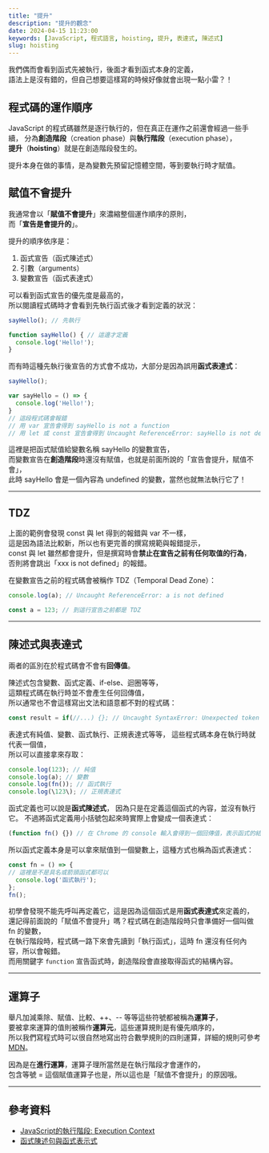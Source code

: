 ```yaml
---
title: "提升"
description: "提升的觀念"
date: 2024-04-15 11:23:00
keywords: [JavaScript, 程式語言, hoisting, 提升, 表達式, 陳述式]
slug: hoisting
---
```


我們偶而會看到函式先被執行，後面才看到函式本身的定義，  
語法上是沒有錯的，但自己想要這樣寫的時候好像就會出現一點小雷？！

## 程式碼的運作順序

JavaScript 的程式碼雖然是逐行執行的，但在真正在運作之前還會經過一些手續，
分為**創造階段**（creation phase）與**執行階段**（execution phase），  
**提升**（**hoisting**）就是在創造階段發生的。  

提升本身在做的事情，是為變數先預留記憶體空間，等到要執行時才賦值。

## 賦值不會提升

我通常會以「**賦值不會提升**」來濃縮整個運作順序的原則，  
而「**宣告是會提升的**」。

提升的順序依序是：  

1. 函式宣告（函式陳述式）
2. 引數（arguments）
3. 變數宣告（函式表達式）

可以看到函式宣告的優先度是最高的，  
所以閱讀程式碼時才會看到先執行函式後才看到定義的狀況：

```js
sayHello(); // 先執行

function sayHello() { // 這邊才定義
  console.log('Hello!');
}
```

而有時這種先執行後宣告的方式會不成功，大部分是因為誤用**函式表達式**：

```js
sayHello();

var sayHello = () => {
  console.log('Hello!');
}
// 這段程式碼會報錯 
// 用 var 宣告會得到 sayHello is not a function
// 用 let 或 const 宣告會得到 Uncaught ReferenceError: sayHello is not defined
```

這裡是把函式賦值給變數名稱 sayHello 的變數宣告，  
而變數宣告在**創造階段**時還沒有賦值，也就是前面所說的「宣告會提升，賦值不會」，  
此時 sayHello 會是一個內容為 undefined 的變數，當然也就無法執行它了！

---
## TDZ

上面的範例會發現 const 與 let 得到的報錯與 var 不一樣，  
這是因為語法比較新，所以也有更完善的撰寫規範與報錯提示，  
const 與 let 雖然都會提升，但是撰寫時會**禁止在宣告之前有任何取值的行為**，  
否則將會跳出「xxx is not defined」的報錯。

在變數宣告之前的程式碼會被稱作 TDZ（Temporal Dead Zone）：

```js
console.log(a); // Uncaught ReferenceError: a is not defined

const a = 123; // 到這行宣告之前都是 TDZ
```
---

## 陳述式與表達式

兩者的區別在於程式碼會不會有**回傳值**。

陳述式包含變數、函式定義、if-else、迴圈等等，  
這類程式碼在執行時並不會產生任何回傳值，  
所以通常也不會這樣寫出文法和語意都不對的程式碼：

```js
const result = if(//...) {}; // Uncaught SyntaxError: Unexpected token 'if'
```

表達式有純值、變數、函式執行、正規表達式等等，
這些程式碼本身在執行時就代表一個值，  
所以可以直接拿來存取：

```js
console.log(123); // 純值
console.log(a); // 變數
console.log(fn()); // 函式執行
console.log(\123\); // 正規表達式
```

函式定義也可以說是**函式陳述式**，  因為只是在定義這個函式的內容，並沒有執行它。
不過將函式定義用小括號包起來時實際上會變成一個表達式：

```js
(function fn() {}) // 在 Chrome 的 console 輸入會得到一個回傳值，表示函式的結構
```

所以函式定義本身是可以拿來賦值到一個變數上，這種方式也稱為函式表達式：

```js
const fn = () => {
// 這裡是不是具名或箭頭函式都可以
  console.log('函式執行');
}; 
fn();
```

初學會發現不能先呼叫再定義它，這是因為這個函式是用**函式表達式**來定義的，  
還記得前面說的「賦值不會提升」嗎？程式碼在創造階段時只會準備好一個叫做 fn 的變數，  
在執行階段時，程式碼一路下來會先讀到「執行函式」，這時 fn 還沒有任何內容，所以會報錯。   
而用關鍵字 `function` 宣告函式時，創造階段會直接取得函式的結構內容。

--- 
## 運算子

舉凡加減乘除、賦值、比較、++、-- 等等這些符號都被稱為**運算子**，  
要被拿來運算的值則被稱作**運算元**，這些運算規則是有優先順序的，  
所以我們寫程式時可以很自然地寫出符合數學規則的四則運算，詳細的規則可參考 [MDN](https://developer.mozilla.org/zh-TW/docs/Web/JavaScript/Reference/Operators/Operator_precedence)。  

因為是在**進行運算**，運算子理所當然是在執行階段才會運作的，  
包含等號 = 這個賦值運算子也是，所以這也是「賦值不會提升」的原因哦。

---
## 參考資料

- [JavaScript的執行階段: Execution Context](https://ithelp.ithome.com.tw/articles/10258787)
- [函式陳述句與函式表示式](https://ithelp.ithome.com.tw/articles/10192146)